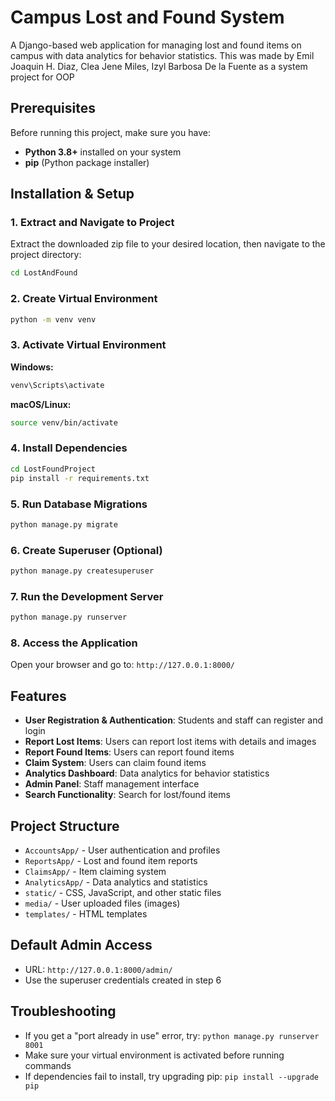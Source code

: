 # Campus Lost and Found System

A Django-based web application for managing lost and found items on campus with data analytics for behavior statistics.
This was made by Emil Joaquin H. Diaz, Clea Jene Miles, Izyl Barbosa De la Fuente as a system project for OOP

## Prerequisites

Before running this project, make sure you have:

- **Python 3.8+** installed on your system
- **pip** (Python package installer)

## Installation & Setup

### 1. Extract and Navigate to Project
Extract the downloaded zip file to your desired location, then navigate to the project directory:
```bash
cd LostAndFound
```

### 2. Create Virtual Environment
```bash
python -m venv venv
```

### 3. Activate Virtual Environment

**Windows:**
```bash
venv\Scripts\activate
```

**macOS/Linux:**
```bash
source venv/bin/activate
```

### 4. Install Dependencies
```bash
cd LostFoundProject
pip install -r requirements.txt
```

### 5. Run Database Migrations
```bash
python manage.py migrate
```

### 6. Create Superuser (Optional)
```bash
python manage.py createsuperuser
```

### 7. Run the Development Server
```bash
python manage.py runserver
```

### 8. Access the Application
Open your browser and go to: `http://127.0.0.1:8000/`

## Features

- **User Registration & Authentication**: Students and staff can register and login
- **Report Lost Items**: Users can report lost items with details and images
- **Report Found Items**: Users can report found items
- **Claim System**: Users can claim found items
- **Analytics Dashboard**: Data analytics for behavior statistics
- **Admin Panel**: Staff management interface
- **Search Functionality**: Search for lost/found items

## Project Structure

- `AccountsApp/` - User authentication and profiles
- `ReportsApp/` - Lost and found item reports
- `ClaimsApp/` - Item claiming system
- `AnalyticsApp/` - Data analytics and statistics
- `static/` - CSS, JavaScript, and other static files
- `media/` - User uploaded files (images)
- `templates/` - HTML templates

## Default Admin Access

- URL: `http://127.0.0.1:8000/admin/`
- Use the superuser credentials created in step 6

## Troubleshooting

- If you get a "port already in use" error, try: `python manage.py runserver 8001`
- Make sure your virtual environment is activated before running commands
- If dependencies fail to install, try upgrading pip: `pip install --upgrade pip`
